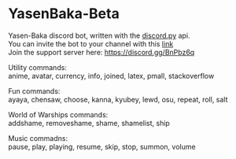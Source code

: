 # YasenBaka-Beta  
Yasen-Baka discord bot, written with the [discord.py](https://github.com/Rapptz/discord.py) api.  
You can invite the bot to your channel with this [link](https://discordapp.com/oauth2/authorize?client_id=243230010532560896&scope=bot&permissions=-1)  
Join the support server here: https://discord.gg/BnPbz6q  

Utility commands:  
anime, avatar, currency, info, joined, latex, pmall, stackoverflow

Fun commands:  
ayaya, chensaw, choose, kanna, kyubey, lewd, osu, repeat, roll, salt

World of Warships commands:  
addshame, removeshame, shame, shamelist, ship

Music commadns:  
pause, play, playing, resume, skip, stop, summon, volume
